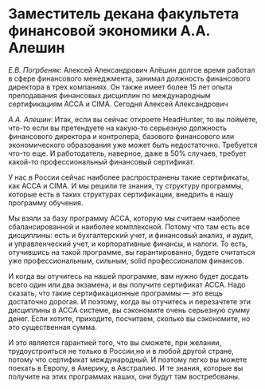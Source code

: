 # Заместитель декана факультета финансовой экономики А.А. Алешин

*Е.В. Погрбеняк*: Алексей Александрович Алёшин долгое время работал в сфере финансового менеджмента, занимал должность финансового директора в трех компаниях. Он также имеет более 15 лет опыта преподавания финансовых дисциплин по международным сертификациям ACCA и CIMA. Сегодня Алексей Александрович

*А.А. Алешин*: Итак, если вы сейчас откроете HeadHunter, то вы поймёте, что-то если вы претендуете на какую-то серьезную должность финансового директора и контролера, базового финансового или экономического образования уже может быть недостаточно. Требуется что-то еще. И работодатель, наверное, даже в 50% случаев, требует какой-то профессиональный финансовый сертификат. 

У нас в России сейчас наиболее распространены такие сертификаты, как ACCA и CIMA. И мы решили те знания, ту структуру программы, которые есть в таких структурах сертификации, внедрить в нашу программу обучения. 

Мы взяли за базу программу ACCA, которую мы считаем наиболее сбалансированной и наиболее комплексной. Потому что там есть все дисциплины: есть и бухгалтерский учет, и финансовый анализ, и аудит, и управленческий учет, и корпоративные финансы, и налоги. То есть, отучившись на такой программе, вы гарантированно, будете считаться уже профессиональным, сильным, solid профессионалом финансов. 

И когда вы отучитесь на нашей программе, вам нужно будет досдать всего один или два экзамена, и вы получите сертификат ACCA. Надо сказать, что такие сертификационные программы — это вещь достаточно дорогая. И поэтому, когда вы отучитесь и перезачтете эти дисциплины в ACCA системе, вы сэкономите очень серьезную сумму денег. Если хотите, приходите, посчитаем, сколько вы сэкономите, но это существенная сумма. 

И это является гарантией того, что вы сможете, при желании, трудоустроиться не только в России,но и в любой другой стране, потому что сертификат международный. И поэтому легко вы можете поехать в Европу, в Америку, в Австралию. И те знания, которые вы получите на этих программах наших, они будут там востребованы.
